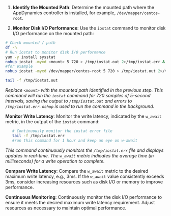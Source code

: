 1. **Identify the Mounted Path**: Determine the mounted path where the AppDynamics controller is installed, for example, `/dev/mapper/centos-root`.
    
2. **Monitor Disk I/O Performance**: 
    Use the `iostat` command to monitor disk I/O performance on the mounted path:

```bash
# Check mounted / path 
df -h  
# Run iostat to monitor disk I/O performance 
yum -y install sysstat
nohup iostat -myxd <mount> 5 720 > /tmp/iostat.out 2>/tmp/iostat.err &
#for example
nohup iostat -myxd /dev/mapper/centos-root 5 720 > /tmp/iostat.out 2>/tmp/iostat.err &

tail -f /tmp/iostat.out
```

*Replace `<mount>` with the mounted path identified in the previous step.
This command will run the `iostat` command for 720 samples of 5-second intervals, saving the output to `/tmp/iostat.out` and errors to `/tmp/iostat.err`. 
`nohup` is used to run the command in the background.*

**Monitor Write Latency**: 
Monitor the write latency, indicated by the `w_await` metric, in the output of the `iostat` command:

   
```bash
   # Continuously monitor the iostat error file
   tail -f /tmp/iostat.err
   #run this command for 1 hour and keep an eye on w-await
```

*This command continuously monitors the `/tmp/iostat.err` file and displays updates in real-time. The `w_await` metric indicates the average time (in milliseconds) for a write operation to complete.*

 **Compare Write Latency**: 
 Compare the `w_await` metric to the desired maximum write latency, e.g., 3ms. If the `w_await` value consistently exceeds 3ms, consider increasing resources such as disk I/O or memory to improve performance.

 **Continuous Monitoring**:
  Continuously monitor the disk I/O performance to ensure it meets the desired maximum write latency requirement. Adjust resources as necessary to maintain optimal performance.
